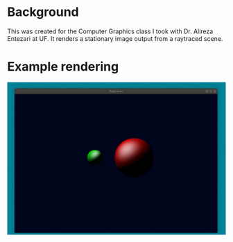 # Background
This was created for the Computer Graphics class I took with Dr. Alireza Entezari at UF. It renders a stationary image output from a raytraced scene.

# Example rendering
![Screenshot of raytracer](screenshot.png)
